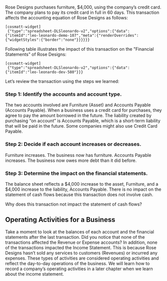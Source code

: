 Rose Designs purchases furniture, $4,000, using the company’s credit card. The company plans to pay its credit card in full in 60 days. This transaction affects the accounting equation of Rose Designs as follows:

```
[cosmatt-widget]
 {"type":"spreadsheet-DLSleonardo-v2","options":{"data":{"itemId":"leo-leonardo-demo-107","meta":{"renderOverrides":{"widgetStyles":{"border":"none"}}}}}} 
```

Following table illustrates the impact of this transaction on the "Financial Statements" of Rose Designs:

```
[cosmatt-widget]
 {"type":"spreadsheet-DLSleonardo-v2","options":{"data":{"itemId":"leo-leonardo-dev-580"}}} 
```

Let’s review the transaction using the steps we learned:

### Step 1: Identify the accounts and account type. 

The two accounts involved are Furniture (Asset) and Accounts Payable (Accounts Payable). When a business uses a credit card for purchases, they agree to pay the amount borrowed in the future. The liability created by purchasing “on account” is Accounts Payable, which is a short-term liability that will be paid in the future. Some companies might also use Credit Card Payable.

### Step 2: Decide if each account increases or decreases.

Furniture increases. The business now has furniture. Accounts Payable increases. The business now owes more debt than it did before.

### Step 3: Determine the impact on the financial statements. 

The balance sheet reflects a $4,000 increase to the asset, Furniture, and a $4,000 increase to the liability, Accounts Payable. There is no impact on the statement of cash flows because this transaction does not involve cash.

Why does this transaction not impact the statement of cash flows?

## Operating Activities for a Business

Take a moment to look at the balances of each account and the financial statements after the last transaction. Did you notice that none of the transactions affected the Revenue or Expense accounts? In addition, none of the transactions impacted the Income Statement. This is because Rose Designs hasn’t sold any services to customers (Revenues) or incurred any expenses. These types of activities are considered operating activities and reflect the day-to-day operations of the business. We will learn how to record a company’s operating activities in a later chapter when we learn about the income statement.
